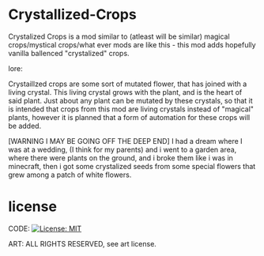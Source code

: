 # Crystallized-Crops


Crystalized Crops is a mod similar to (atleast will be similar) magical crops/mystical crops/what ever mods are like this - this mod adds hopefully vanilla ballenced "crystalized" crops.


lore:

Crystaillzed crops are some sort of mutated flower, that has joined with a living crystal. This living crystal grows with the plant, and is the heart of said plant. Just about any plant can be mutated by these crystals, so that it is intended that crops from this mod are living crystals instead of "magical" plants, however it is planned that a form of automation for these crops will be added.


[WARNING I MAY BE GOING OFF THE DEEP END]
I had a dream where I was at a wedding, (I think for my parents) and i went to a garden area, where there were plants on the ground, and i broke them like i was in minecraft, then i got some crystalized seeds from some special flowers that grew among a patch of white flowers.


# license

CODE: [![License: MIT](https://img.shields.io/badge/License-MIT-yellow.svg)](https://opensource.org/licenses/MIT)

ART: ALL RIGHTS RESERVED, see art license.
